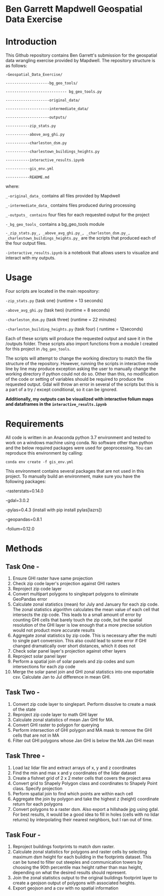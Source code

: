 # **Ben Garrett Mapdwell Geospatial Data Exercise**

# **Introduction**

This Github repository contains Ben Garrett&#39;s submission for the geospatial data wrangling exercise provided by Mapdwell. The repository structure is as follows:
```
-Geospatial_Data_Exercise/

--------------------bg_geo_tools/

---------------------------- bg_geo_tools.py

--------------------original_data/

--------------------intermediate_data/

--------------------outputs/

-----------zip_stats.py

-----------above_avg_ghi.py

-----------charleston_dsm.py

-----------charlestown_buildings_heights.py

-----------interactive_results.ipynb

-----------gis_env.yml

-----------README.md
```
where:

`_-original_data_` contains all files provided by Mapdwell

`_-intermediate_data_` contains files produced during processing

`_-outputs_ contains` four files for each requested output for the project

`-_bg_geo_tools_` contains a bg\_geo\_tools module

`-_zip_stats.py_, _above_avg_ghi.py_, _charleston_dsm.py_, _charlestown_buildings_heights.py_` are the scripts that produced each of the four output files.

`-interactive_results.ipynb` is a notebook that allows users to visualize and interact with my outputs.

# **Usage**

Four scripts are located in the main repository:

`-zip_stats.py` (task one) (runtime = 13 seconds)

`-above_avg_ghi.py` (task two) (runtime = 8 seconds)

`-charleston_dsm.py` (task three) (runtime = 22 minutes)

`-charleston_building_heights.py` (task four) ( runtime = 12seconds)

Each of these scripts will produce the requested output and save it in the /outputs folder. These scripts also import functions from a module I created for this project in `/bg_geo_tools`.

The scripts will attempt to change the working directory to match the file structure of the repository. However, running the scripts in interactive mode line by line may produce exception asking the user to manually change the working directory if python could not do so. Other than this, no modification of the code or setting of variables should be required to produce the requested output. Gdal will throw an error in several of the scripts but this is a part of a try / except conditional, so it can be ignored.

**Additionally, my outputs can be visualized with interactive folium maps and dataframes in the `interactive_results.ipynb`**

# **Requirements**

All code is written in an Anaconda python 3.7 environment and tested to work on a windows machine using conda. No software other than python and the below required packages were used for geoprocessing. You can reproduce this environment by calling:

```
conda env create -f gis_env.yml
```

This environment contains several packages that are not used in this project. To manually build an environment, make sure you have the following packages:

-rasterstats=0.14.0

-gdal=3.0.2

-pylas=0.4.3 (install with pip install pylas[lazrs])

-geopandas=0.8.1

-folium=0.12.0

# **Methods**

## **Task One -**

1. Ensure GHI raster have same projection
2. Check zip code layer&#39;s projection against GHI rasters
3. Reproject zip code layer
4. Convert multipart polygons to singlepart polygons to eliminate GeoPandas error
5. Calculate zonal statistics (mean) for July and January for each zip code. The zonal statistics algorithm calculates the mean value of each cell that intersects the zip code. This leads to a small amount of error by counting GHI cells that barely touch the zip code, but the spatial resolution of the GHI layer is low enough that a more precise solution would not product more accurate results
6. Aggregate zonal statistics by zip code. This is necessary after the multi to single part conversion. This also could lead to some error if GHI changed dramatically over short distances, which it does not
7. Check solar panel layer&#39;s projection against other layers
8. Reproject solar panel layer
9. Perform a spatial join of solar panels and zip codes and sum intersections for each zip code
10. Merge the solar panel join and GHI zonal statistics into one exportable csv. Calculate Jan to Jul difference in mean GHI.

## **Task**  **Two**  **-**

1. Convert zip code layer to singlepart. Perform dissolve to create a mask of the state
2. Reproject zip code layer to math GHI layer
3. Calculate zonal statistics of mean Jan GHI for MA.
4. Convert GHI raster to polygon for querying
5. Perform intersection of GHI polygon and MA mask to remove the GHI cells that are not in MA
6. Filter out GHI polygons whose Jan GHI is below the MA Jan GHI mean

## **Task**  **Three**  **-**

1. Load laz lidar file and extract arrays of x, y and z coordinates
2. Find the min and max x and y coordinates of the lidar dataset
3. Create a fishnet grid of 2 x 2 meter cells that covers the project area
4. Convert grid to Shapely Polygon class and coordinates to Shapely Point class. Specify projection
5. Perform spatial join to find which points are within each cell
6. Aggregate the join by polygon and take the highest z (height) coordinate return for each polygons
7. Convert polygons to a raster dsm. Also export a hillshade jpg using gdal. For best results, it would be a good idea to fill in holes (cells with no lidar returns) by interpolating their nearest neighbors, but I ran out of time.

## **Task**  **Four**  **-**

1. Reproject buildings footprints to match dsm raster.
2. Calculate zonal statistics for polygons and raster cells by selecting maximum dsm height for each building in the footprints dataset. This can be tuned to filter out steeples and communication towers by choosing the 90th percentile max height rather than max height, depending on what the desired results should represent.
3. Join the zonal statistics output to the original buildings footprint layer to create a geojson output of polygons with associated heights.
4. Export geojson and a csv with no spatial information
